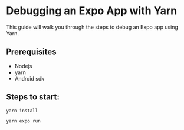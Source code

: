 # Debugging an Expo App with Yarn

This guide will walk you through the steps to debug an Expo app using Yarn.

## Prerequisites

- Nodejs
- yarn
- Android sdk
 
## Steps to start:

   ```bash
   yarn install
   ```

   ```bash
   yarn expo run
   ```
